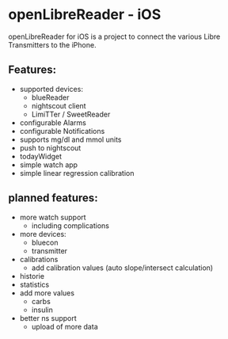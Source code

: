 #  openLibreReader - iOS

openLibreReader for iOS is a project to connect the various Libre Transmitters to the iPhone.

## Features:
- supported devices:
    - blueReader
    - nightscout client
    - LimiTTer / SweetReader
- configurable Alarms
- configurable Notifications
- supports mg/dl and mmol units
- push to nightscout
- todayWidget
- simple watch app
- simple linear regression calibration

## planned features:
- more watch support
    - including complications
- more devices:
    - bluecon
    - transmitter
- calibrations
    - add calibration values (auto slope/intersect calculation)
- historie
- statistics
- add more values
    - carbs
    - insulin
- better ns support
    - upload of more data
